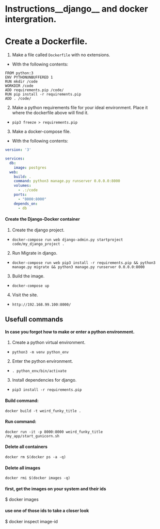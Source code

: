 # Instructions__django__ and __docker__ intergration.

# Create a __Dockerfile__.
1. Make a file called `Dockerfile` with no extensions.
  - With the following contents:

  ```
  FROM python:3
  ENV PYTHONUNBUFFERED 1
  RUN mkdir /code
  WORKDIR /code
  ADD requirements.pip /code/
  RUN pip install -r requirements.pip
  ADD . /code/
  ```
2. Make a python requirements file for your ideal environment. Place it where the dockerfile above will find it.
  - `pip3 freeze > requirements.pip`
3. Make a docker-compose file.
  - With the following contents:

  ```yml
  version: '3'

  services:
    db:
      image: postgres
    web:
      build: .
      command: python3 manage.py runserver 0.0.0.0:8000
      volumes:
        - .:/code
      ports:
        - "8000:8000"
      depends_on:
        - db
  ```



#### Create the Django-Docker container
1. Create the django project.
  - `docker-compose run web django-admin.py startproject code/my_django_project .`
2. Run Migrate in django.
  - `docker-compose run web pip3 install -r requirements.pip && python3 manage.py migrate && python3 manage.py runserver 0.0.0.0:8000`
3. Build the image.
  - `docker-compose up`
4. Visit the site.
  - `http://192.168.99.100:8000/`




## Usefull commands
#### In case you forgot how to make or enter a python environment.
1. Create a python virtual environment.
  - `python3 -m venv python_env`
2. Enter the python environment.
  - `. python_env/bin/activate`
3. Install dependencies for django.
  - `pip3 install -r requirements.pip`

#### Build command:
`docker build -t weird_funky_title .`

#### Run command:
`docker run -it -p 8000:8000 weird_funky_title /my_app/start_gunicorn.sh`


#### Delete all containers
`docker rm $(docker ps -a -q)`
#### Delete all images
`docker rmi $(docker images -q)`

#### first, get the images on your system and their ids
$ docker images
#### use one of those ids to take a closer look
$ docker inspect image-id
